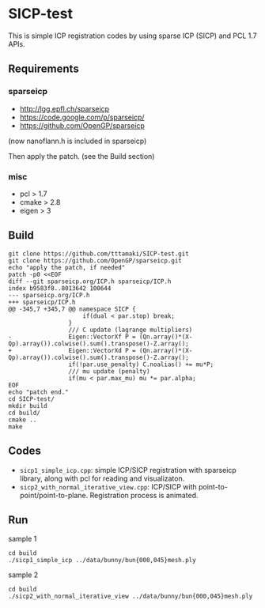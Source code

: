 SICP-test
=========

This is simple ICP registration codes by using sparse ICP (SICP) and PCL 1.7 APIs.

Requirements
------------

### sparseicp
- http://lgg.epfl.ch/sparseicp
- https://code.google.com/p/sparseicp/
- https://github.com/OpenGP/sparseicp 

(now nanoflann.h is included in sparseicp)

Then apply the patch. (see the Build section)


### misc
- pcl > 1.7
- cmake > 2.8
- eigen > 3


Build
-----
```
git clone https://github.com/tttamaki/SICP-test.git
git clone https://github.com/OpenGP/sparseicp.git
echo "apply the patch, if needed"
patch -p0 <<EOF
diff --git sparseicp.org/ICP.h sparseicp/ICP.h
index b9583f8..8013642 100644
--- sparseicp.org/ICP.h
+++ sparseicp/ICP.h
@@ -345,7 +345,7 @@ namespace SICP {
                     if(dual < par.stop) break;
                 }
                 /// C update (lagrange multipliers)
-                Eigen::VectorXf P = (Qn.array()*(X-Qp).array()).colwise().sum().transpose()-Z.array();
+                Eigen::VectorXd P = (Qn.array()*(X-Qp).array()).colwise().sum().transpose()-Z.array();
                 if(!par.use_penalty) C.noalias() += mu*P;
                 /// mu update (penalty)
                 if(mu < par.max_mu) mu *= par.alpha;
EOF
echo "patch end."
cd SICP-test/
mkdir build
cd build/
cmake ..
make
```




Codes
-----
- `sicp1_simple_icp.cpp`: simple ICP/SICP registration with sparseicp library, along with pcl for reading and visualizaton.
- `sicp2_with_normal_iterative_view.cpp`: ICP/SICP with point-to-point/point-to-plane. Registration process is animated.

Run
---

sample 1
```
cd build
./sicp1_simple_icp ../data/bunny/bun{000,045}mesh.ply
```

sample 2
```
cd build
./sicp2_with_normal_iterative_view ../data/bunny/bun{000,045}mesh.ply
```



